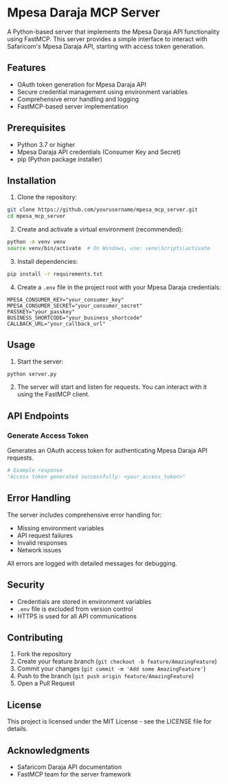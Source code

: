 # Mpesa Daraja MCP Server

A Python-based server that implements the Mpesa Daraja API functionality using FastMCP. This server provides a simple interface to interact with Safaricom's Mpesa Daraja API, starting with access token generation.

## Features

- OAuth token generation for Mpesa Daraja API
- Secure credential management using environment variables
- Comprehensive error handling and logging
- FastMCP-based server implementation

## Prerequisites

- Python 3.7 or higher
- Mpesa Daraja API credentials (Consumer Key and Secret)
- pip (Python package installer)

## Installation

1. Clone the repository:

```bash
git clone https://github.com/yourusername/mpesa_mcp_server.git
cd mpesa_mcp_server
```

2. Create and activate a virtual environment (recommended):

```bash
python -m venv venv
source venv/bin/activate  # On Windows, use: venv\Scripts\activate
```

3. Install dependencies:

```bash
pip install -r requirements.txt
```

4. Create a `.env` file in the project root with your Mpesa Daraja credentials:

```env
MPESA_CONSUMER_KEY="your_consumer_key"
MPESA_CONSUMER_SECRET="your_consumer_secret"
PASSKEY="your_passkey"
BUSINESS_SHORTCODE="your_business_shortcode"
CALLBACK_URL="your_callback_url"
```

## Usage

1. Start the server:

```bash
python server.py
```

2. The server will start and listen for requests. You can interact with it using the FastMCP client.

## API Endpoints

### Generate Access Token

Generates an OAuth access token for authenticating Mpesa Daraja API requests.

```python
# Example response
"Access token generated successfully: <your_access_token>"
```

## Error Handling

The server includes comprehensive error handling for:

- Missing environment variables
- API request failures
- Invalid responses
- Network issues

All errors are logged with detailed messages for debugging.

## Security

- Credentials are stored in environment variables
- `.env` file is excluded from version control
- HTTPS is used for all API communications

## Contributing

1. Fork the repository
2. Create your feature branch (`git checkout -b feature/AmazingFeature`)
3. Commit your changes (`git commit -m 'Add some AmazingFeature'`)
4. Push to the branch (`git push origin feature/AmazingFeature`)
5. Open a Pull Request

## License

This project is licensed under the MIT License - see the LICENSE file for details.

## Acknowledgments

- Safaricom Daraja API documentation
- FastMCP team for the server framework
